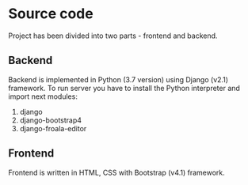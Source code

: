 # Source code

Project has been divided into two parts - frontend and backend.

## Backend
Backend is implemented in Python (3.7 version) using Django (v2.1) framework. To run server you have to install the Python interpreter and import next modules:
1. django
2. django-bootstrap4
3. django-froala-editor

## Frontend
Frontend is written in HTML, CSS with Bootstrap (v4.1) framework.
